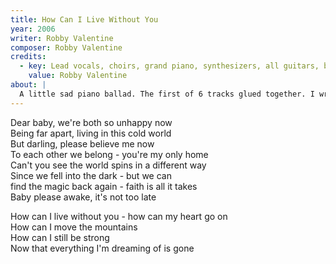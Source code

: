 ```yaml
---
title: How Can I Live Without You
year: 2006
writer: Robby Valentine
composer: Robby Valentine
credits:
  - key: Lead vocals, choirs, grand piano, synthesizers, all guitars, bass-guitar, drum programming
    value: Robby Valentine
about: |
  A little sad piano ballad. The first of 6 tracks glued together. I wrote it late 2000. Recorded the piano end of 2001. Re-wrote the lyric and recorded the vocal about a year later.
---
```


<p>Dear baby, we're both so unhappy now<br />
Being far apart, living in this cold world<br />
But darling, please believe me now<br />
To each other we belong - you're my only home<br />
Can't you see the world spins in a different way<br />
Since we fell into the dark - but we can<br />
find the magic back again - faith is all it takes<br />
Baby please awake, it's not too late</p>

<p>How can I live without you - how can my heart go on<br />
How can I move the mountains<br />
How can I still be strong<br />
Now that everything I'm dreaming of is gone</p>